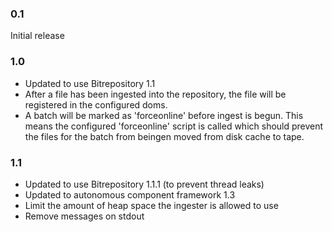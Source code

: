 ### 0.1
Initial release

### 1.0
* Updated to use Bitrepository 1.1
* After a file has been ingested into the repository, the file will be registered in the configured doms.
* A batch will be marked as 'forceonline' before ingest is begun. This means the configured 'forceonline' script is called
which should prevent the files for the batch from beingen moved from disk cache to tape.

### 1.1
* Updated to use Bitrepository 1.1.1 (to prevent thread leaks)
* Updated to autonomous component framework 1.3
* Limit the amount of heap space the ingester is allowed to use
* Remove messages on stdout
